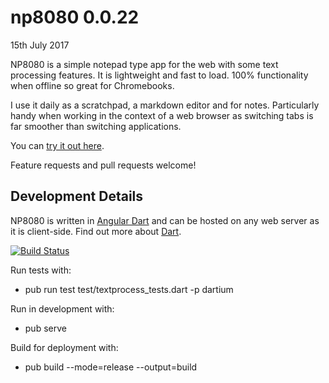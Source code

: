 # np8080 0.0.22
15th July 2017

NP8080 is a simple notepad type app for the web with some text processing features.
It is lightweight and fast to load. 100% functionality when offline so great for Chromebooks.
 
I use it daily as a scratchpad, a markdown editor and for notes. Particularly handy when working in the context of a web browser
as switching tabs is far smoother than switching applications.

You can [try it out here](https://daftspaniel.github.io/demos/np8080/). 

Feature requests and pull requests welcome!

## Development Details

NP8080 is written in [Angular Dart](https://webdev.dartlang.org/angular/) and can be
hosted on any web server as it is client-side. Find out more about [Dart](https://www.dartlang.org/). 

[![Build Status](https://travis-ci.org/daftspaniel/np8080.svg?branch=master)](https://travis-ci.org/daftspaniel/np8080)

Run tests with:
+ pub run test test/textprocess_tests.dart -p dartium

Run in development with:
+ pub serve

Build for deployment with:
+ pub build --mode=release --output=build
